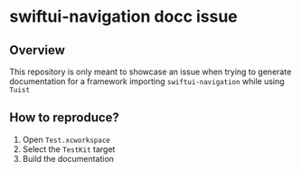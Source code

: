 # swiftui-navigation docc issue

## Overview
This repository is only meant to showcase an issue when trying to generate documentation for a framework importing `swiftui-navigation` while using `Tuist`

## How to reproduce?
1. Open `Test.xcworkspace`
2. Select the `TestKit` target
3. Build the documentation  
